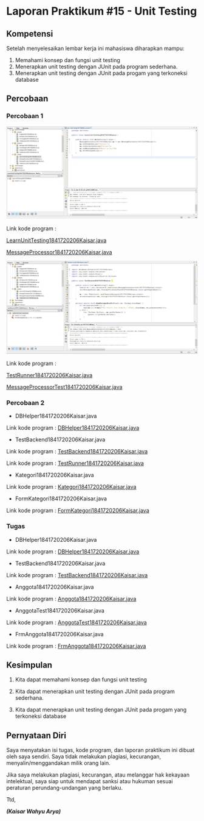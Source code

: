 # Laporan Praktikum #15 - Unit Testing 

## Kompetensi

Setelah menyelesaikan lembar kerja ini mahasiswa diharapkan mampu:

1.	Memahami konsep dan fungsi unit testing
2.	Menerapkan unit testing dengan JUnit pada program sederhana.
3.	Menerapkan unit testing dengan JUnit pada progam yang terkoneksi database

## Percobaan

### Percobaan 1

![contoh screenshot](img/Screenshot_1.jpg)

Link kode program :

[LearnUnitTesting1841720206Kaisar.java](../../src/15_Unit_Testing/unittest/LearnUnitTesting1841720206Kaisar.java)

[MessageProcessor1841720206Kaisar.java](../../src/15_Unit_Testing/unittest/MessageProcessor1841720206Kaisar.java)

![contoh screenshot](img/Screenshot_2.jpg)

Link kode program :

[TestRunner1841720206Kaisar.java](../../src/15_Unit_Testing/unittest/TestRunner1841720206Kaisar.java)

[MessageProcessorTest1841720206Kaisar.java](../../src/15_Unit_Testing/unittest/MessageProcessorTest1841720206Kaisar.java)

### Percobaan 2

- DBHelper1841720206Kaisar.java

Link kode program : [DBHelper1841720206Kaisar.java](../../src/15_Unit_Testing/database/DBHelper1841720206Kaisar.java)

- TestBackend1841720206Kaisar.java

Link kode program : [TestBackend1841720206Kaisar.java](../../src/15_Unit_Testing/database/TestBackend1841720206Kaisar.java)

Link kode program : [TestRunner1841720206Kaisar.java](../../src/15_Unit_Testing/test/unittest/TestRunner1841720206Kaisar.java)

- Kategori1841720206Kaisar.java

Link kode program : [Kategori1841720206Kaisar.java](../../src/15_Unit_Testing/database/Kategori1841720206Kaisar.java)

- FormKategori1841720206Kaisar.java

Link kode program : [FormKategori1841720206Kaisar.java](../../src/15_Unit_Testing/database/FormKategori1841720206Kaisar.java)

### Tugas

- DBHelper1841720206Kaisar.java

Link kode program : [DBHelper1841720206Kaisar.java](../../src/15_Unit_Testing/anggota/DBHelper1841720206Kaisar.java)

- TestBackend1841720206Kaisar.java

Link kode program : [TestBackend1841720206Kaisar.java](../../src/15_Unit_Testing/anggota/TestBackend1841720206Kaisar.java)

- Anggota1841720206Kaisar.java

Link kode program : [Anggota1841720206Kaisar.java](../../src/15_Unit_Testing/anggota/Anggota1841720206Kaisar.java)

- AnggotaTest1841720206Kaisar.java

Link kode program : [AnggotaTest1841720206Kaisar.java](../../src/15_Unit_Testing/anggota/AnggotaTest1841720206Kaisar.java)

- FrmAnggota1841720206Kaisar.java

Link kode program : [FrmAnggota1841720206Kaisar.java](../../src/15_Unit_Testing/anggota/FrmAnggota1841720206Kaisar.java)


## Kesimpulan

1.	Kita dapat memahami konsep dan fungsi unit testing

2.	Kita dapat menerapkan unit testing dengan JUnit pada program sederhana.

3.	Kita dapat menerapkan unit testing dengan JUnit pada progam yang terkoneksi database


## Pernyataan Diri

Saya menyatakan isi tugas, kode program, dan laporan praktikum ini dibuat oleh saya sendiri. Saya tidak melakukan plagiasi, kecurangan, menyalin/menggandakan milik orang lain.

Jika saya melakukan plagiasi, kecurangan, atau melanggar hak kekayaan intelektual, saya siap untuk mendapat sanksi atau hukuman sesuai peraturan perundang-undangan yang berlaku.

Ttd,

***(Kaisar Wahyu Arya)***

